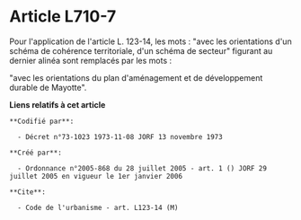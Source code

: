 # Article L710-7

Pour l'application de l'article L. 123-14, les mots : "avec les orientations d'un schéma de cohérence territoriale, d'un
schéma de secteur" figurant au dernier alinéa sont remplacés par les mots :

"avec les orientations du plan d'aménagement et de développement durable de Mayotte".

**Liens relatifs à cet article**

	**Codifié par**:

	  - Décret n°73-1023 1973-11-08 JORF 13 novembre 1973

	**Créé par**:

	  - Ordonnance n°2005-868 du 28 juillet 2005 - art. 1 () JORF 29 juillet 2005 en vigueur le 1er janvier 2006

	**Cite**:

	  - Code de l'urbanisme - art. L123-14 (M)
